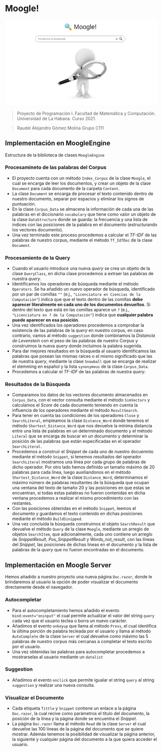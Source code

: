 # Moogle!

![](moogle.png)

> Proyecto de Programación I. Facultad de Matemática y Computación. Universidad de La Habana. Curso 2021.

>Raudel Alejandro Gómez Molina Grupo C111

## Implementación en MoogleEngine

Estructura de la biblioteca de clases `MoogleEngine`

### Procesamineto de las palabras del Corpus

- El proyecto cuenta con un método `Index_Corpus` de la clase `Moogle`, el cual se encarga de leer los documentos, y crear un objeto de la clase `Document` para cada documento de la carpeta `Content`.
- La clase `Document` se encarga de procesar el texto contenido dentro de nuestro documento, separar por espacios y eliminar los signos de puntuación.
- En la clase `Corpus_Data` se almacena la información de cada una de las palabras en el diccionario `vocabulary` que tiene como valor un objeto de la clase `DataStructure` donde se guarda: la frecuencia y una lista de indices con las posiciones de la palabra en el documento (estructurando los vectores documento).
- Una vez terminado este proceso procedemos a calcular el *TF-IDF* de las palabras de nuestro corpus, mediante el método `Tf_IdfDoc` de la clase `Document`.

### Procesamiento de la Query 

- Cuando el usuario introduce una nueva *query* se crea un objeto de la clase `QueryClass`, en dicha clase procedemos a extraer las palabras de nuestra *query*.
- Identificamos  los operadores de búsqueda mediante el método `Operators`. Se ha añadido un nuevo operador de búsqueda, identificado por un par de comillas `""` (e.j., `"Licenciatura en Ciencias de la Computación"`) indica que que el texto dentro de las comillas **debe aparecer literalmente en cada uno de los documentos devueltos**. Si dentro del texto que está en las comillas aparece un `?` (e.j., `"Licenciatura en ? de la Computación"`) indica que **cualquier palabra puede aparecer en esa posición**.
- Una vez identificados los operadores procedemos a comprobar la existencia de las palabras de la *query* en nuestro corpus, en caso contrario, vamos al método `suggestion` donde combinamos la *Distancia de Levenstein* con el peso de las palabras de nuestro Corpus y construimos la nueva *query* donde incluimos la palabra sugerida.
- Para dar mejores resultados en la búsqueda al usuario identificamos las palabras que posean las mismas raíces o el mismo significado que las de nuestra *query*, mediante la clase `Snowball` que se encarga de realizar el stemming en español y la lista `synonymous` de la clase `Corpus_Data`.
- Procedemos a calcular el *TF-IDF* de las palabras de nuestra *query*.

### Resultados de la Búsqueda

- Comparamos los datos de los vectores documento almacenados en `Corpus_Data`, con el vector consulta mediante el método `SimVectors` y calculamos el *Score* de cada documento teniendo en cuenta la influencia de los operadores mediante el método `ResultSearch`.
- Para tener en cuenta las condiciones de los operadores `Close` y `SearchLiteral`, empleamos la clase `Distance_Word` donde tenemos el método `Shortest_Distance_Word` que nos devuelve la mínima distancia entre una lista de palabras en un determinado documento y el método `Literal` que se encarga de buscar en un documento y determinar la posición de las palabras que están especificadas en el operador `SearchLiteral`.
- Procedemos a construir el *Snippet* de cada uno de nuestro docuemnto mediante el método `Snippet`, si tenemos resultados del operador `SearchLiteral` mostramos una línea por cada grupo de palabras de dicho operador. Por otro lado hemos definido un tamaño máximo de 20 palabras para cada línea, luego auxiliandonos en el método `Shortest_Distance_Word` de la clase `Distance_Word`, determinamos el máximo número de palabras resultantes de la búsqueda que ocupan una ventana del texto de tamaño 20 y las posiciones en que estas se encuentran, si todas estas palabras no fueron contenidas en dicha ventana procedemos a realizar el mismo procedimiento con las restantes.
- Con las posiciones obtenidas en el método `Snippet`, leemos el documento y guardamos el texto contenido en dichas posiciones mediante el método `BuildSinipped`.
- Una vez concluida la búsqueda construimos el objeto `SearchResult` que devuelve el método `Query` de la clase `Moogle`, mediante un arreglo de objetos `SearchItem`, que adicionalmente, cada uno contiene un arreglo de *SnippetResult*, *Pos_SnippetResult* y *Words_not_result*, con las líneas del *Snippet*, las posiciones de dichas lineas en el documento y la lista de palabras de la *query* que no fueron encontradas en el documento.

## Implementación en Moogle Server 

Hemos añadido a nuestro proyecto una nueva página `Doc.razor`, donde le brindaremos al usuario la opción de poder visualizar el documento directamente desde el navegador.

### Autocompletar

- Para el autocompletamiento hemos añadido el evento `bind:event="oninput"` el cual permite actualizar el valor del string `query` cada vez que el usuario teclea o borra un nuevo carácter.
- Añadimos el evento `onkeyup` que llama al método `Press`, el cual identifica la última porción de palabra tecleada por el usuario y llama al método `AutoComplete` de la clase `Server` el cual devuelve como máximo las 5 palabras de nuestro corpus más cercanas a completar el texto escrito por el usuario.
- Una vez obtenidas las palabras para autocompletar procedemos a mostrarselas al usuario mediante un `datalist`

### Suggestion

- Añadimos el evento `onclick` que permite igualar el string `query` al string `suggestion` y realizar una nueva consulta.

### Visualizar el Documento

- Cada etiqueta `Tittle` y `Snippet` contiene un enlace a la página `Doc.razor`, la cual recive como parámetros el título del documento, la posición de la línea y la página donde se encuentra el *Snippet*.
- La página `Doc.razor` llama al método `Read` de la clase `Server` el cual devuelve las 100 líneas de la página del documento que se quiere mostrar. Además tenemos la posibilidad de visualizar la página anterior, la siguiente y cualquier página del documento a la que quiera acceder el usuario.
